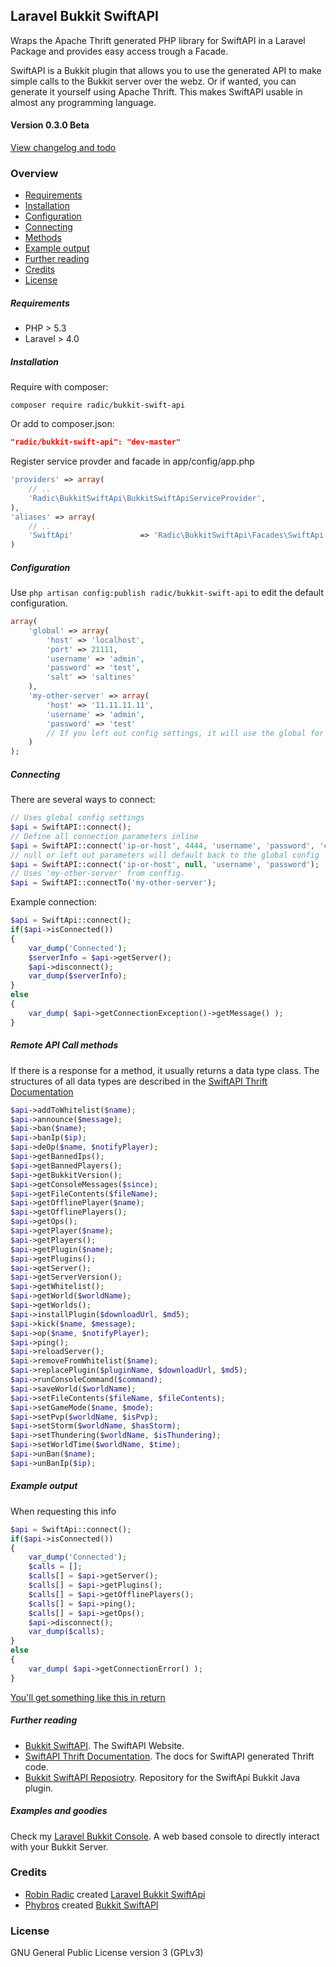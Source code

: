## Laravel Bukkit SwiftAPI
Wraps the Apache Thrift generated PHP library for SwiftAPI in a Laravel Package and provides easy access trough a Facade. 

SwiftAPI is a Bukkit plugin that allows you to use the generated API to make simple calls to the Bukkit server over the webz. Or if wanted, you can generate it yourself using Apache Thrift. This makes SwiftAPI usable in almost any programming language.

#### Version 0.3.0 Beta
[View changelog and todo](https://github.com/RobinRadic/laravel-bukkit-swiftapi/blob/master/changelog.md)

### Overview
- [Requirements](https://github.com/RobinRadic/laravel-bukkit-swiftapi#requirements)
- [Installation](https://github.com/RobinRadic/laravel-bukkit-swiftapi#installation)
- [Configuration](https://github.com/RobinRadic/laravel-bukkit-swiftapi#configuration)
- [Connecting](https://github.com/RobinRadic/laravel-bukkit-swiftapi#connecting)
- [Methods](https://github.com/RobinRadic/laravel-bukkit-swiftapi#methods)
- [Example output](https://github.com/RobinRadic/laravel-bukkit-swiftapi#example-output)
- [Further reading](https://github.com/RobinRadic/laravel-bukkit-swiftapi#further-reading)
- [Credits](https://github.com/RobinRadic/laravel-bukkit-swiftapi#credits)
- [License](https://github.com/RobinRadic/laravel-bukkit-swiftapi#license)

##### Requirements
- PHP > 5.3 
- Laravel > 4.0


##### Installation
Require with composer:
```Batchfile
composer require radic/bukkit-swift-api
```
Or add to composer.json:
```JSON
"radic/bukkit-swift-api": "dev-master"
```

Register service provder and facade in app/config/app.php
```php
'providers' => array(
    // ..
    'Radic\BukkitSwiftApi\BukkitSwiftApiServiceProvider',
),
'aliases' => array(
    // ..
    'SwiftApi'               => 'Radic\BukkitSwiftApi\Facades\SwiftApi',
)
```

##### Configuration
Use `php artisan config:publish radic/bukkit-swift-api` to edit the default configuration.

```php
array(
    'global' => array(
        'host' => 'localhost',
        'port' => 21111,
        'username' => 'admin',
        'password' => 'test',
        'salt' => 'saltines'
    ),
    'my-other-server' => array(
        'host' => '11.11.11.11',        
        'username' => 'admin',
        'password' => 'test'
        // If you left out config settings, it will use the global for that setting        
    )
);
```

##### Connecting
There are several ways to connect:
```php
// Uses global config settings
$api = SwiftAPI::connect(); 
// Define all connection parameters inline
$api = SwiftAPI::connect('ip-or-host', 4444, 'username', 'password', 'crypt-salt');
// null or left out parameters will default back to the global config
$api = SwiftAPI::connect('ip-or-host', null, 'username', 'password');
// Uses 'my-other-server' from conffig.
$api = SwiftAPI::connectTo('my-other-server');   
```

Example connection:
```php
$api = SwiftApi::connect();
if($api->isConnected())
{
    var_dump('Connected');
    $serverInfo = $api->getServer();
    $api->disconnect();
    var_dump($serverInfo);
}
else
{
    var_dump( $api->getConnectionException()->getMessage() );
}
```
##### Remote API Call methods
If there is a response for a method, it usually returns a data type class.
The structures of all data types are described in the [SwiftAPI Thrift Documentation](http://willwarren.com/docs/swiftapi/latest/) 
```php
$api->addToWhitelist($name);
$api->announce($message);
$api->ban($name);
$api->banIp($ip);
$api->deOp($name, $notifyPlayer);
$api->getBannedIps();
$api->getBannedPlayers();
$api->getBukkitVersion();
$api->getConsoleMessages($since);
$api->getFileContents($fileName);
$api->getOfflinePlayer($name);
$api->getOfflinePlayers();
$api->getOps();
$api->getPlayer($name);
$api->getPlayers();
$api->getPlugin($name);
$api->getPlugins();
$api->getServer();
$api->getServerVersion();
$api->getWhitelist();
$api->getWorld($worldName);
$api->getWorlds();
$api->installPlugin($downloadUrl, $md5);
$api->kick($name, $message);
$api->op($name, $notifyPlayer);
$api->ping();
$api->reloadServer();
$api->removeFromWhitelist($name);
$api->replacePlugin($pluginName, $downloadUrl, $md5);
$api->runConsoleCommand($command);
$api->saveWorld($worldName);
$api->setFileContents($fileName, $fileContents);
$api->setGameMode($name, $mode);
$api->setPvp($worldName, $isPvp);
$api->setStorm($worldName, $hasStorm);
$api->setThundering($worldName, $isThundering);
$api->setWorldTime($worldName, $time);
$api->unBan($name);
$api->unBanIp($ip);
```

##### Example output
When requesting this info
```php
$api = SwiftApi::connect();
if($api->isConnected())
{
    var_dump('Connected');
    $calls = [];
    $calls[] = $api->getServer();
    $calls[] = $api->getPlugins();
    $calls[] = $api->getOfflinePlayers();
    $calls[] = $api->ping();
    $calls[] = $api->getOps();
    $api->disconnect();
    var_dump($calls);
}
else
{
    var_dump( $api->getConnectionError() );
}
```
[You'll get something like this in return](https://github.com/RobinRadic/laravel-bukkit-swiftapi/blob/master/example-output.html)

##### Further reading
- [Bukkit SwiftAPI](http://dev.bukkit.org/bukkit-plugins/swiftapi). The SwiftAPI Website.
- [SwiftAPI Thrift Documentation](http://willwarren.com/docs/swiftapi/latest/). The docs for SwiftAPI generated Thrift code.
- [Bukkit SwiftAPI Reposiotry](https://bitbucket.org/phybros/swiftapi). Repository for the SwiftApi Bukkit Java plugin.

##### Examples and goodies
Check my [Laravel Bukkit Console](https://github.com/RobinRadic/laravel-bukkit-console). A web based console to directly interact with your Bukkit Server.

### Credits
- [Robin Radic](https://github.com/RobinRadic) created [Laravel Bukkit SwiftApi](https://github.com/RobinRadic/laravel-bukkit-swiftapi)
- [Phybros](http://dev.bukkit.org/profiles/phybros) created [Bukkit SwiftAPI](http://dev.bukkit.org/bukkit-plugins/swiftapi)

### License
GNU General Public License version 3 (GPLv3)